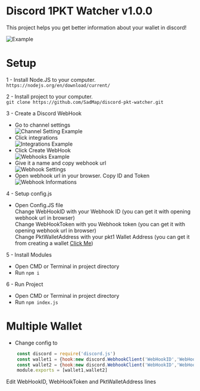 # Discord 1PKT Watcher v1.0.0
This project helps you get better information about your wallet in discord!

![Example](https://imgs.theyka.net/screenshot65-03-06-2021-22-37.png)

# Setup

1 - Install Node.JS to your computer.  
``https://nodejs.org/en/download/current/``

2 - Install project to your computer.  
  ``git clone https://github.com/SadMap/discord-pkt-watcher.git``

3 - Create a Discord WebHook      
   - Go to channel settings  
     ![Channel Setting Example](https://imgs.theyka.net/screenshot945-03-06-2021-22-46.png)  
   - Click integrations  
     ![Integrations Example](https://imgs.theyka.net/screenshot195-03-06-2021-22-53.png)  
   - Click Create WebHook  
     ![Webhooks Example](https://imgs.theyka.net/screenshot894-03-06-2021-22-55.png)  
   - Give it a name and copy webhook url  
     ![Webhook Settings](https://imgs.theyka.net/screenshot710-03-06-2021-22-56.png) 
   - Open webhook url in your browser. Copy ID and Token  
     ![Webhook Informations](https://imgs.theyka.net/screenshot475-03-06-2021-22-58.png)  

4 - Setup config.js
   - Open Config.JS file  
    Change WebHookID with your Webhook ID (you can get it with opening webhook url in browser)  
    Change WebHookToken with you Webhook token (you can get it with opening webhook url in browser)  
    Change PktWalletAddress with your pkt1 Wallet Address (you can get it from creating a wallet [Click Me](https://docs.pkt.cash/en/latest/pktd/pktwallet/))

5 - Install Modules  
   - Open CMD or Terminal in project directory
   - Run ``npm i``

6 - Run Project  
   - Open CMD or Terminal in project directory
   - Run ``npm index.js``

# Multiple Wallet  
  - Change config to  
  ```javascript
      const discord = require('discord.js')
      const wallet1 = {hook:new discord.WebhookClient('WebHookID','WebHookToken'),wallet:'PktWalletAddress'}
      const wallet2 = {hook:new discord.WebhookClient('WebHookID','WebHookToken'),wallet:'PktWalletAddress'}
      module.exports = [wallet1,wallet2]
```  
Edit WebHookID, WebHookToken and PktWalletAddress lines
